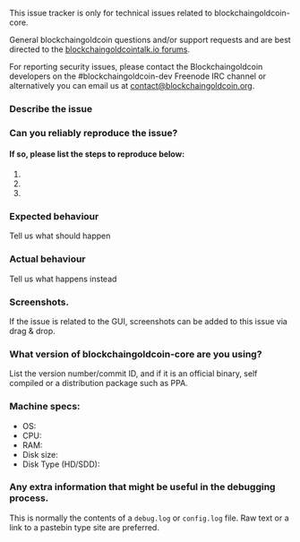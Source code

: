 <!--- Remove sections that do not apply -->

This issue tracker is only for technical issues related to blockchaingoldcoin-core.

General blockchaingoldcoin questions and/or support requests and are best directed to the [blockchaingoldcointalk.io forums](https://blockchaingoldcointalk.io/).

For reporting security issues, please contact the Blockchaingoldcoin developers on the #blockchaingoldcoin-dev Freenode IRC channel or alternatively you can email us at contact@blockchaingoldcoin.org.

### Describe the issue

### Can you reliably reproduce the issue?
#### If so, please list the steps to reproduce below:
1.
2.
3.

### Expected behaviour
Tell us what should happen

### Actual behaviour
Tell us what happens instead

### Screenshots.
If the issue is related to the GUI, screenshots can be added to this issue via drag & drop.

### What version of blockchaingoldcoin-core are you using?
List the version number/commit ID, and if it is an official binary, self compiled or a distribution package such as PPA.

### Machine specs:
- OS:
- CPU:
- RAM:
- Disk size:
- Disk Type (HD/SDD):

### Any extra information that might be useful in the debugging process.
This is normally the contents of a `debug.log` or `config.log` file. Raw text or a link to a pastebin type site are preferred.
